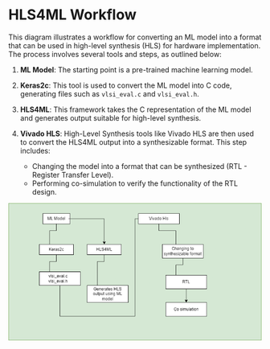 # HLS4ML Workflow

This diagram illustrates a workflow for converting an ML model into a format that can be used in high-level synthesis (HLS) for hardware implementation. The process involves several tools and steps, as outlined below:

1. **ML Model**: The starting point is a pre-trained machine learning model.
   
2. **Keras2c**: This tool is used to convert the ML model into C code, generating files such as `vlsi_eval.c` and `vlsi_eval.h`.

3. **HLS4ML**: This framework takes the C representation of the ML model and generates output suitable for high-level synthesis.

4. **Vivado HLS**: High-Level Synthesis tools like Vivado HLS are then used to convert the HLS4ML output into a synthesizable format. This step includes:
   - Changing the model into a format that can be synthesized (RTL - Register Transfer Level).
   - Performing co-simulation to verify the functionality of the RTL design.

![HLS4ML Workflow](hls.drawio.png)
